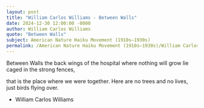 ```yaml
---
layout: post
title: "William Carlos Williams - Between Walls"
date: 2024-12-30 12:00:00 -0000
author: William Carlos Williams
quote: "Between Walls"
subject: American Nature Haiku Movement (1910s–1930s)
permalink: /American Nature Haiku Movement (1910s–1930s)/William Carlos Williams/William Carlos Williams - Between Walls
---
```


Between Walls
the back wings
of the hospital
where nothing
will grow lie
caged in the strong
fences,

that is the place
where we were together.
Here are
no trees and
no lives,
just birds flying
over.

- William Carlos Williams
